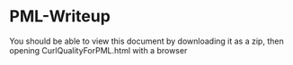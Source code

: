 # PML-Writeup

You should be able to view this document by downloading it as a zip, then opening CurlQualityForPML.html with a browser

